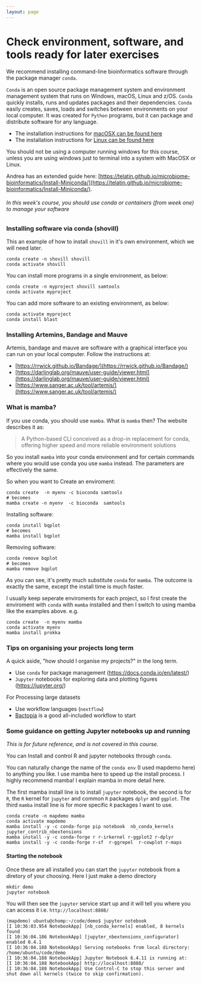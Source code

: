 ```yaml
---
layout: page
---
```


# Check environment, software, and tools ready for later exercises

We recommend installing command-line bioinformatics software through the package manager `conda`.

`Conda` is an open source package management system and environment management system that runs on Windows, macOS, Linux and z/OS. `Conda` quickly installs, runs and updates packages and their dependencies. `Conda` easily creates, saves, loads and switches between environments on your local computer. It was created for `Python` programs, but it can package and distribute software for any language.

* The installation instructions for [macOSX can be found here](https://docs.conda.io/projects/conda/en/latest/user-guide/install/macos.html)
* The installation instructions for [Linux can be found here](https://docs.conda.io/projects/conda/en/latest/user-guide/install/linux.html)

You should not be using a computer running windows for this course, unless you are using windows just to terminal into a system with MacOSX or Linux. 

Andrea has an extended guide here: [https://telatin.github.io/microbiome-bioinformatics/Install-Miniconda/](https://telatin.github.io/microbiome-bioinformatics/Install-Miniconda/). 


###### In this week's course, you should use conda or containers (from week one) to manage your software


### Installing software via conda (shovill)
This an example of how to install `shovill` in it's own environment, which we will need later. 

```
conda create -n shovill shovill 
conda activate shovill
```

You can install more programs in a single environment, as below:
```
conda create -n myproject shovill samtools
conda activate myproject
```

You can add more software to an existing environment, as below:
```
conda activate myproject
conda install blast
```

### Installing Artemins, Bandage and Mauve 

Artemis, bandage and mauve are software with a graphical interface you can run on your local computer. Follow the instructions at:

* [https://rrwick.github.io/Bandage/](https://rrwick.github.io/Bandage/)
* [https://darlinglab.org/mauve/user-guide/viewer.html](https://darlinglab.org/mauve/user-guide/viewer.html)
* [https://www.sanger.ac.uk/tool/artemis/](https://www.sanger.ac.uk/tool/artemis/)

### What is mamba?

If you use conda, you should use `mamba`. What is `mamba` then? The website describes it as:

> A Python-based CLI conceived as a drop-in replacement for conda, offering higher speed and more reliable environment solutions

So you install `mamba` into your conda environment and for certain commands where you would use conda you use `mamba` instead. The parameters are effectively the same.

So when you want to Create an enviroment:
```
conda create  -n myenv -c bioconda samtools
# becomes
mamba create -n myenv  -c bioconda  samtools
```

Installing software: 
```
conda install bqplot
# becomes
mamba install bqplot
```

Removing software:
```
conda remove bqplot
# becomes
mamba remove bqplot
```

As you can see, it's pretty much substitute `conda` for `mamba`. The outcome is exactly the same, except the install time is much faster.

I usually keep seperate enviroments for each project, so I first create the enviroment with `conda` with `mamba` installed and then I switch to using mamba like the examples above. e.g.

```
conda create  -n myenv mamba
conda activate myenv
mamba install prokka
```

### Tips on organising your projects long term

A quick aside, "how should I organise my projects?" in the long term. 

* Use `conda` for package management (https://docs.conda.io/en/latest/)
* `Jupyter` notebooks for exploring data and plotting figures (https://jupyter.org/)

For Processing large datasets

* Use workflow languages (`nextflow`)
* [Bactopia](https://bactopia.github.io/) is a good all-included workflow to start


### Some guidance on getting Jupyter notebooks up and running
*This is for future reference, and is not covered in this course.* 

You can Install and control R and jupyter notebooks through `conda`.

You can naturally change the name of the `conda env` (I used mapdemo here) to anything you like. I use mamba here to speed up the install process. I highly recommend mamba! I explain mamba in more detail here.

The first mamba install line is to install `jupyter` notebook, the second is for `R`, the `R` kernel for `jupyter` and common `R` packages `dplyr` and `ggplot`. The third `mamba` install line is for more specific `R` packages I want to use.

```
conda create -n mapdemo mamba
conda activate mapdemo
mamba install -y -c conda-forge pip notebook  nb_conda_kernels  jupyter_contrib_nbextensions
mamba install -y -c conda-forge r r-irkernel r-ggplot2 r-dplyr
mamba install -y -c conda-forge r-sf  r-ggrepel  r-cowplot r-maps
```

#### Starting the notebook
Once these are all installed you can start the `jupyter` notebook from a diretory of your choosing. Here I just make a demo directory

```
mkdir demo
jupyter notebook
```

You will then see the `jupyter` service start up and it will tell you where you can access it i.e. `http://localhost:8888/`

```
(mapdemo) ubuntu@chomp:~/code/demo$ jupyter notebook
[I 10:36:03.954 NotebookApp] [nb_conda_kernels] enabled, 8 kernels found
[I 10:36:04.186 NotebookApp] [jupyter_nbextensions_configurator] enabled 0.4.1
[I 10:36:04.188 NotebookApp] Serving notebooks from local directory: /home/ubuntu/code/demo
[I 10:36:04.188 NotebookApp] Jupyter Notebook 6.4.11 is running at:
[I 10:36:04.188 NotebookApp] http://localhost:8888/
[I 10:36:04.188 NotebookApp] Use Control-C to stop this server and shut down all kernels (twice to skip confirmation).
```

